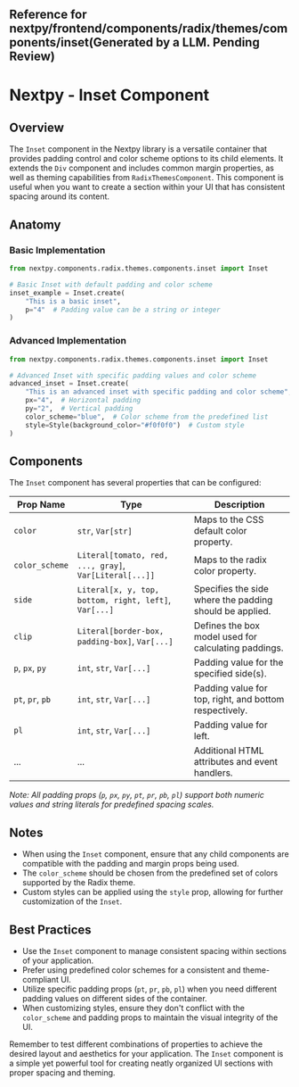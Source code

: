 ##  Reference for nextpy/frontend/components/radix/themes/components/inset(Generated by a LLM. Pending Review)

# Nextpy - Inset Component

## Overview

The `Inset` component in the Nextpy library is a versatile container that provides padding control and color scheme options to its child elements. It extends the `Div` component and includes common margin properties, as well as theming capabilities from `RadixThemesComponent`. This component is useful when you want to create a section within your UI that has consistent spacing around its content.

## Anatomy

### Basic Implementation

```python
from nextpy.components.radix.themes.components.inset import Inset

# Basic Inset with default padding and color scheme
inset_example = Inset.create(
    "This is a basic inset",
    p="4"  # Padding value can be a string or integer
)
```

### Advanced Implementation

```python
from nextpy.components.radix.themes.components.inset import Inset

# Advanced Inset with specific padding values and color scheme
advanced_inset = Inset.create(
    "This is an advanced inset with specific padding and color scheme",
    px="4",  # Horizontal padding
    py="2",  # Vertical padding
    color_scheme="blue",  # Color scheme from the predefined list
    style=Style(background_color="#f0f0f0")  # Custom style
)
```

## Components

The `Inset` component has several properties that can be configured:

| Prop Name        | Type                                                    | Description                                             |
|------------------|---------------------------------------------------------|---------------------------------------------------------|
| `color`          | `str`, `Var[str]`                                       | Maps to the CSS default color property.                  |
| `color_scheme`   | `Literal[tomato, red, ..., gray]`, `Var[Literal[...]]`  | Maps to the radix color property.                        |
| `side`           | `Literal[x, y, top, bottom, right, left]`, `Var[...]`   | Specifies the side where the padding should be applied.  |
| `clip`           | `Literal[border-box, padding-box]`, `Var[...]`          | Defines the box model used for calculating paddings.     |
| `p`, `px`, `py`  | `int`, `str`, `Var[...]`                                | Padding value for the specified side(s).                 |
| `pt`, `pr`, `pb` | `int`, `str`, `Var[...]`                                | Padding value for top, right, and bottom respectively.   |
| `pl`             | `int`, `str`, `Var[...]`                                | Padding value for left.                                  |
| ...              | ...                                                     | Additional HTML attributes and event handlers.           |

*Note: All padding props (`p`, `px`, `py`, `pt`, `pr`, `pb`, `pl`) support both numeric values and string literals for predefined spacing scales.*

## Notes

- When using the `Inset` component, ensure that any child components are compatible with the padding and margin props being used.
- The `color_scheme` should be chosen from the predefined set of colors supported by the Radix theme.
- Custom styles can be applied using the `style` prop, allowing for further customization of the `Inset`.

## Best Practices

- Use the `Inset` component to manage consistent spacing within sections of your application.
- Prefer using predefined color schemes for a consistent and theme-compliant UI.
- Utilize specific padding props (`pt`, `pr`, `pb`, `pl`) when you need different padding values on different sides of the container.
- When customizing styles, ensure they don't conflict with the `color_scheme` and padding props to maintain the visual integrity of the UI.

Remember to test different combinations of properties to achieve the desired layout and aesthetics for your application. The `Inset` component is a simple yet powerful tool for creating neatly organized UI sections with proper spacing and theming.